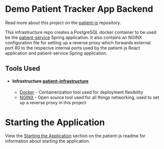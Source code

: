# Demo Patient Tracker App Backend

Read more about this project on the [patient-js](https://github.com/JayMartMedia/patient-js) repository. 

This infrastructure repo creates a PostgreSQL docker container to be used be the [patient-service](https://github.com/JayMartMedia/patient-service) Spring application. It also contains an NGINX configuration file for setting up a reverse proxy which forwards external port 80 to the respecive internal ports used by the patient-js React application and patient-service Spring application.

## Tools Used
+ #### Infrastructure [patient-infrastructure](https://github.com/JayMartMedia/patient-infrastructure)
    + [Docker](https://www.docker.com/) - Containerization tool used for deployment flexibility
    + [NGINX](https://www.nginx.com/) - Open source tool used for all things networking, used to set up a reverse proxy in this project

# Starting the Application
View the [Starting the Application](https://github.com/JayMartMedia/patient-js#starting-the-application) section on the patient-js readme for information about starting the application.
